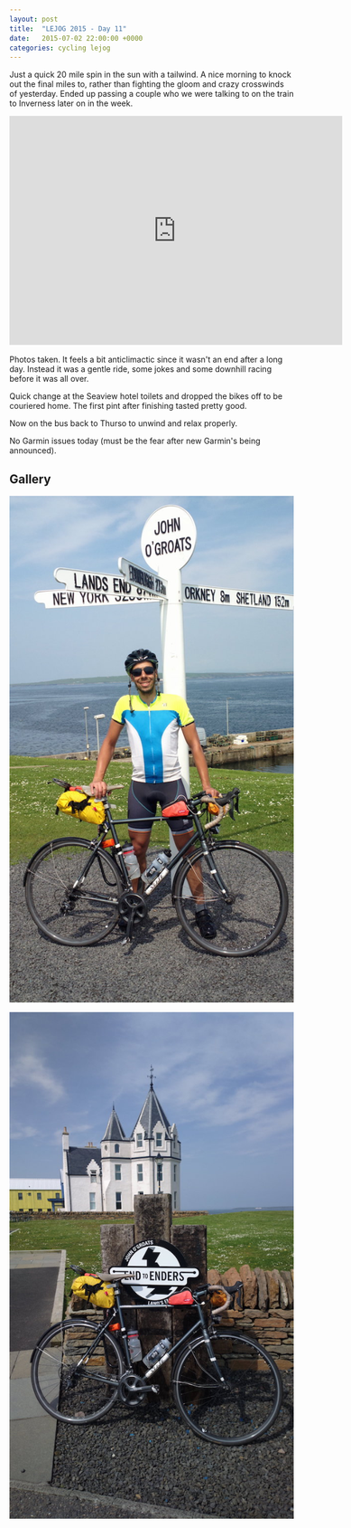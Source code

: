 ```yaml
---
layout: post
title:  "LEJOG 2015 - Day 11"
date:   2015-07-02 22:00:00 +0000
categories: cycling lejog
---
```


Just a quick 20 mile spin in the sun with a tailwind. A nice morning to
knock out the final miles to, rather than fighting the gloom and crazy
crosswinds of yesterday. Ended up passing a couple who we were talking to on
the train to Inverness later on in the week.

<iframe height='405' width='590' frameborder='0' allowtransparency='true'
scrolling='no'
src='https://www.strava.com/activities/337461804/embed/f1239ddee0ec1b2009486c0d92603f6c393778ad'>
</iframe>

Photos taken. It feels a bit anticlimactic since it wasn't an end after a
long day. Instead it was a gentle ride, some jokes and some downhill racing
before it was all over.

Quick change at the Seaview hotel toilets and dropped the bikes off to be
couriered home. The first pint after finishing tasted pretty good.

Now on the bus back to Thurso to unwind and relax properly.

No Garmin issues today (must be the fear after new Garmin's being announced).

Gallery
-------

![John O'groats pose](/images/lejog-2015/2015-07-02-1840.jpg "John O'groats pose")

![Final Bike shot](/images/lejog-2015/2015-07-02-1844.jpg "Final Bike shot")
